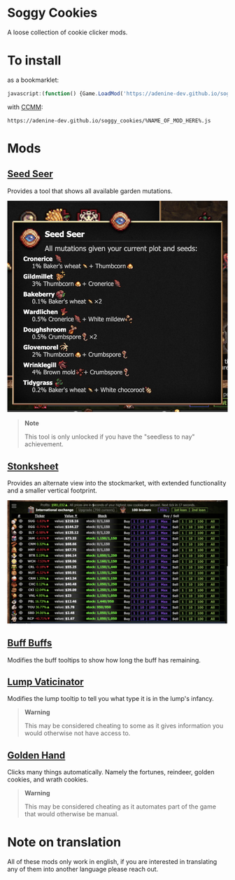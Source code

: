 # Soggy Cookies

A loose collection of cookie clicker mods. 

# To install
as a bookmarklet: 
```js
javascript:(function() {Game.LoadMod('https://adenine-dev.github.io/soggy_cookies/%NAME_OF_MOD_HERE%.js');}());
```

with [CCMM](https://github.com/klattmose/CookieClickerModManager): 
```
https://adenine-dev.github.io/soggy_cookies/%NAME_OF_MOD_HERE%.js
```

# Mods

## [Seed Seer](./seed_seer.js)
Provides a tool that shows all available garden mutations. 

![screenshot of the seed seer interface](./screenshots/seedseer.png)

> **Note**
> 
> This tool is only unlocked if you have the "seedless to nay" achievement.

## [Stonksheet](./stonksheet.js)
Provides an alternate view into the stockmarket, with extended functionality and a smaller vertical footprint.

![screenshot of the stonksheet interface](./screenshots/stonksheet.png)

## [Buff Buffs](./buff_buffs.js)
Modifies the buff tooltips to show how long the buff has remaining.

## [Lump Vaticinator](./lump_vaticinator.js)
Modifies the lump tooltip to tell you what type it is in the lump's infancy.

> **Warning**
> 
> This may be considered cheating to some as it gives information you would otherwise not have access to.

## [Golden Hand](./golden_hand.js)
Clicks many things automatically. Namely the fortunes, reindeer, golden cookies, and wrath cookies.

> **Warning**
> 
> This may be considered cheating as it automates part of the game that would otherwise be manual.

# Note on translation
All of these mods only work in english, if you are interested in translating any of them into another language please reach out.